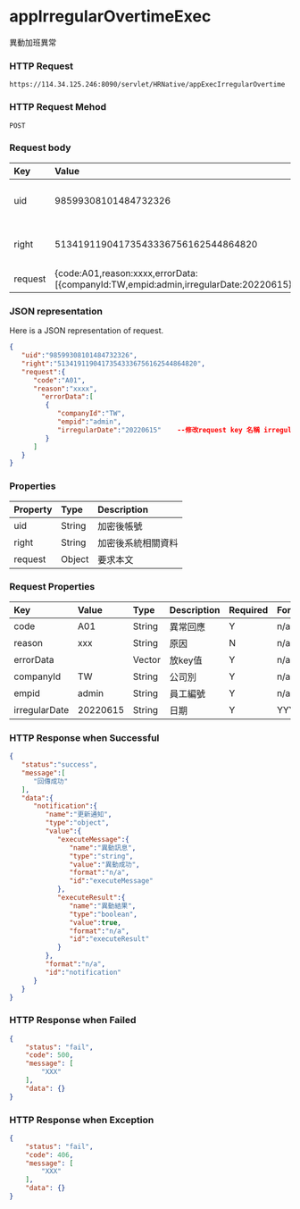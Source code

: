 # appIrregularOvertimeExec
異動加班異常

### HTTP Request
```
https://114.34.125.246:8090/servlet/HRNative/appExecIrregularOvertime
```

### HTTP Request Mehod
```
POST
```

### Request body
| Key | Value | Type | Description |
|:----------|:-------------|:-----|:------------|
| uid | 98599308101484732326 | String | 需透過appLogin取得
| right | 51341911904173543336756162544864820 | String | 需透過appLogin取得 |
| request | {code:A01,reason:xxxx,errorData:[{companyId:TW,empid:admin,irregularDate:20220615}]} | Object | 異動條件

### JSON representation
Here is a JSON representation of request.
```json
{
   "uid":"98599308101484732326",
   "right":"51341911904173543336756162544864820",
   "request":{ 
      "code":"A01",
      "reason":"xxxx",
        "errorData":[
         {
            "companyId":"TW",
            "empid":"admin",
            "irregularDate":"20220615"    --修改request key 名稱 irregularDate
         }
      ]
   }
}
```

### Properties
| Property | Type | Description |
|:---------|:-----|:------------|
| uid   | String | 加密後帳號 |
| right | String | 加密後系統相關資料 |
| request | Object | 要求本文 |

### Request Properties
| Key | Value | Type | Description | Required | Format | Note |
|:----------|:-------------|:-----|:------------|:------------|:------------|:------------|
| code | A01 | String | 異常回應 | Y | n/a |  |
| reason | xxx | String | 原因 | N | n/a |  |
| errorData |  | Vector | 放key值 | Y | n/a |  |
| companyId | TW | String | 公司別 | Y | n/a |  |
| empid | admin | String | 員工編號 | Y | n/a |  |
| irregularDate | 20220615 | String | 日期 | Y | YYYYmmdd |  |



### HTTP Response when Successful
```json
{
   "status":"success",
   "message":[
      "回傳成功"
   ],
   "data":{
      "notification":{
         "name":"更新通知",
         "type":"object",
         "value":{
            "executeMessage":{
               "name":"異動訊息",
               "type":"string",
               "value":"異動成功",
               "format":"n/a",
               "id":"executeMessage"
            },
            "executeResult":{
               "name":"異動結果",
               "type":"boolean",
               "value":true,
               "format":"n/a",
               "id":"executeResult"
            }
         },
         "format":"n/a",
         "id":"notification"
      }
   }
}
```

### HTTP Response when Failed
```json
{
    "status": "fail",
    "code": 500,
    "message": [
        "XXX"
    ],
    "data": {}
}
```

### HTTP Response when Exception
```json
{
    "status": "fail",
    "code": 406,
    "message": [
        "XXX"
    ],
    "data": {}
}
```
